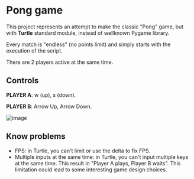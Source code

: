 # Pong game
This project represents an attempt to make the classic "Pong" game, but with **Turtle** standard module, instead of wellknown Pygame library.

Every match is "endless" (no points limit) and simply starts with the execution of the script.

There are 2 players active at the same time.

## Controls
**PLAYER A**: w (up), s (down).

**PLAYER B**: Arrow Up, Arrow Down.

![image](https://user-images.githubusercontent.com/65022671/185482732-010ed113-d4f3-4782-99fe-f8eb0bc0ca78.png)
## Know problems
- FPS: in Turtle, you can't limit or use the delta to fix FPS.
- Multiple inputs at the same time: in Turtle, you can't input multiple keys at the same time. This result in "Player A plays, Player B waits". This limitation could lead to some interesting game design choices.
